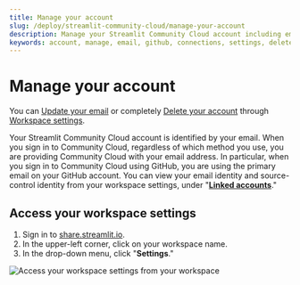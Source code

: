 ```yaml
---
title: Manage your account
slug: /deploy/streamlit-community-cloud/manage-your-account
description: Manage your Streamlit Community Cloud account including email updates, GitHub connections, and account deletion options.
keywords: account, manage, email, github, connections, settings, delete, workspace, identity
---
```


# Manage your account

You can [Update your email](/deploy/streamlit-community-cloud/manage-your-account/update-your-email) or completely [Delete your account](/deploy/streamlit-community-cloud/manage-your-account/delete-your-account) through [Workspace settings](/deploy/streamlit-community-cloud/manage-your-account/workspace-settings).

Your Streamlit Community Cloud account is identified by your email. When you sign in to Community Cloud, regardless of which method you use, you are providing Community Cloud with your email address. In particular, when you sign in to Community Cloud using GitHub, you are using the primary email on your GitHub account. You can view your email identity and source-control identity from your workspace settings, under "[**Linked accounts**](/deploy/streamlit-community-cloud/manage-your-account/workspace-settings#linked-accounts)."

## Access your workspace settings

1. Sign in to <a href="https://share.streamlit.io" target="_blank">share.streamlit.io</a>.
1. In the upper-left corner, click on your workspace name.
1. In the drop-down menu, click "**Settings**."

<div style={{ maxWidth: '75%', marginLeft: '3em' }}>
    <Image src="/images/streamlit-community-cloud/account-settings-header.png" alt="Access your workspace settings from your workspace" />
</div>
